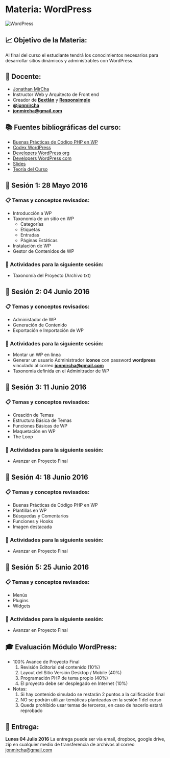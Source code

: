 # Materia: WordPress
![WordPress](http://bextlan.com/img/para-cursos/wordpress.jpg)

## :chart_with_upwards_trend: Objetivo de la Materia:
Al final del curso el estudiante tendrá los conocimientos necesarios para desarrollar sitios dinámicos y administrables con WordPress.

## :bow: Docente:
* [Jonathan MirCha](http://jonmircha.com)
* Instructor Web y Arquitecto de Front end
* Creador de **[Bextlán](http://bextlan.com)** y **[Responsimple](http://jonmircha.github.io/responsimple/)**
* **[@jonmircha](https://twitter.com/jonmircha)**
* **[jonmircha@gmail.com](mailto:jonmircha@gmail.com)**

## :books: Fuentes bibliográficas del curso:
* [Buenas Prácticas de Código PHP en WP](https://make.wordpress.org/core/handbook/coding-standards/php/)
* [Codex WordPress](http://codex.wordpress.org/)
* [Developers WordPress org](https://developer.wordpress.org)
* [Developers WordPress com](https://developer.wordpress.com)
* [Slides](http://jonmircha.github.io/slides-wordpress/)
* [Teoría del Curso](./teoria-wp.md)


## :school: Sesión 1: 28 Mayo 2016

### :clipboard: Temas y conceptos revisados:
* Introducción a WP
* Taxonomía de un sitio en WP
	* Categorías
	* Etiquetas
	* Entradas
	* Páginas Estáticas
* Instalación de WP
* Gestor de Contenidos de WP

### :pencil: Actividades para la siguiente sesión: 
* Taxonomía del Proyecto (Archivo txt)


## :school: Sesión 2: 04 Junio 2016

### :clipboard: Temas y conceptos revisados:
* Administador de WP
* Generación de Contenido
* Exportación e Importación de WP

### :pencil: Actividades para la siguiente sesión:
* Montar un WP en línea
* Generar un usuario Administrador **iconos** con password **wordpress** vinculado al correo **jonmircha@gmail.com**
* Taxonomía definida en el Adminitrador de WP


## :school: Sesión 3: 11 Junio 2016

### :clipboard: Temas y conceptos revisados: 
* Creación de Temas
* Estructura Básica de Temas
* Funciones Básicas de WP
* Maquetación en WP
* The Loop

### :pencil: Actividades para la siguiente sesión:
* Avanzar en Proyecto Final


## :school: Sesión 4: 18 Junio 2016

### :clipboard: Temas y conceptos revisados:
* Buenas Prácticas de Código PHP en WP
* Plantillas en WP
* Búsquedas y Comentarios
* Funciones y Hooks
* Imagen destacada

### :pencil: Actividades para la siguiente sesión:
* Avanzar en Proyecto Final


## :school: Sesión 5: 25 Junio 2016

### :clipboard: Temas y conceptos revisados:
* Menús
* Plugins
* Widgets

### :pencil: Actividades para la siguiente sesión:
* Avanzar en Proyecto Final


## :mortar_board: Evaluación Módulo WordPress:
* 100% Avance de Proyecto Final
	1. Revisión Editorial del contenido (10%)
	1. Layout del Sitio Versión Desktop / Mobile (40%)
	1. Programación PHP de tema propio (40%)
	1. El proyecto debe ser desplegado en Internet (10%)
* Notas:
	1. Si hay contenido simulado se restarán 2 puntos a la calificación final
	1. NO se podrán utilizar temáticas planteadas en la sesión 1 del curso
	1. Queda prohibido usar temas de terceros, en caso de hacerlo estará reprobado

## :date: Entrega:
**Lunes 04 Julio 2016**
La entrega puede ser vía email, dropbox, google drive, zip en cualquier medio de transferencia de archivos al correo jonmircha@gmail.com
